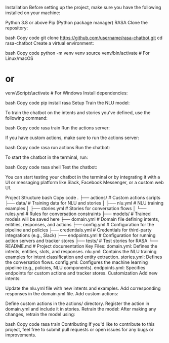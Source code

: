 Installation
Before setting up the project, make sure you have the following installed on your machine:

Python 3.8 or above
Pip (Python package manager)
RASA
Clone the repository:

bash
Copy code
git clone https://github.com/username/rasa-chatbot.git
cd rasa-chatbot
Create a virtual environment:

bash
Copy code
python -m venv venv
source venv/bin/activate  # For Linux/macOS
# or
venv\Scripts\activate  # For Windows
Install dependencies:

bash
Copy code
pip install rasa
Setup
Train the NLU model:

To train the chatbot on the intents and stories you've defined, use the following command:

bash
Copy code
rasa train
Run the actions server:

If you have custom actions, make sure to run the actions server:

bash
Copy code
rasa run actions
Run the chatbot:

To start the chatbot in the terminal, run:

bash
Copy code
rasa shell
Test the chatbot:

You can start testing your chatbot in the terminal or by integrating it with a UI or messaging platform like Slack, Facebook Messenger, or a custom web UI.

Project Structure
bash
Copy code
.
├── actions/                # Custom actions scripts
├── data/                   # Training data for NLU and stories
│   ├── nlu.yml             # NLU training examples
│   ├── stories.yml         # Stories for conversation flows
│   └── rules.yml           # Rules for conversation constraints
├── models/                 # Trained models will be saved here
├── domain.yml              # Domain file defining intents, entities, responses, and actions
├── config.yml              # Configuration for the pipeline and policies
├── credentials.yml         # Credentials for third-party integrations (e.g., Slack)
├── endpoints.yml           # Configuration for running action servers and tracker stores
├── tests/                  # Test stories for RASA
└── README.md               # Project documentation
Key Files:
domain.yml: Defines the intents, entities, slots, and responses.
nlu.yml: Contains the NLU training examples for intent classification and entity extraction.
stories.yml: Defines the conversation flows.
config.yml: Configures the machine learning pipeline (e.g., policies, NLU components).
endpoints.yml: Specifies endpoints for custom actions and tracker stores.
Customization
Add new intents:

Update the nlu.yml file with new intents and examples.
Add corresponding responses in the domain.yml file.
Add custom actions:

Define custom actions in the actions/ directory.
Register the action in domain.yml and include it in stories.
Retrain the model: After making any changes, retrain the model using:

bash
Copy code
rasa train
Contributing
If you'd like to contribute to this project, feel free to submit pull requests or open issues for any bugs or improvements.
